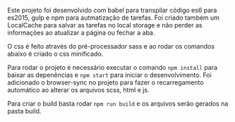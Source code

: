 
Este projeto foi desenvolvido com babel para transpilar código es6 para es2015, gulp e npm para autmatização de tarefas. Foi criado também um LocalCache para salvar as tarefas no local storage e não perder as informações ao atualizar a página ou fechar a aba.

O css é feito através do pré-processador sass e ao rodar os comandos abaixo é criado o css minificado.

Para rodar o projeto é necessário executar o comando `npm install` para baixar as depenências e `npm start` para iniciar o desenvolvimento. Foi adicionado o browser-sync no projeto para fazer o recarregamento automático ao alterar os arquivos scss, html e js.

Para criar o build basta rodar `npm run build` e os arquivos serão gerados na pasta build.

